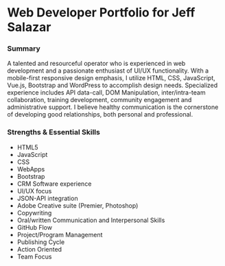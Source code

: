 
<div class=title-content>
<h1>Web Developer Portfolio for Jeff Salazar</h1>
</div>

<div>
<h3>Summary</h3>
<p>A talented and resourceful operator who is experienced in web development and a passionate enthusiast
of UI/UX functionality. With a mobile-first responsive design emphasis, I utilize HTML, CSS,
JavaScript, Vue.js, Bootstrap and WordPress to accomplish design needs. Specialized experience includes
API data-call, DOM Manipulation, inter/intra-team collaboration, training development, community
engagement and administrative support. I believe healthy communication is the cornerstone of
developing good relationships, both personal and professional.</p>
</div>

<div>
<h3>Strengths & Essential Skills</h3>
<ul>
<li>HTML5</li>
<li>JavaScript</li>
<li>CSS</li>
<li>WebApps</li>
<li>Bootstrap</li>
<li>CRM Software experience</li> 
<li>UI/UX focus</li>
<li>JSON-API integration</li> 
<li>Adobe Creative suite (Premier, Photoshop)</li> 
<li>Copywriting</li>
<li>Oral/written Communication and Interpersonal Skills</li>
<li>GitHub Flow</li>
<li>Project/Program Management</li> 
<li>Publishing Cycle</li>
<li>Action Oriented </li>
<li>Team Focus</li>
</ul>

</div>
